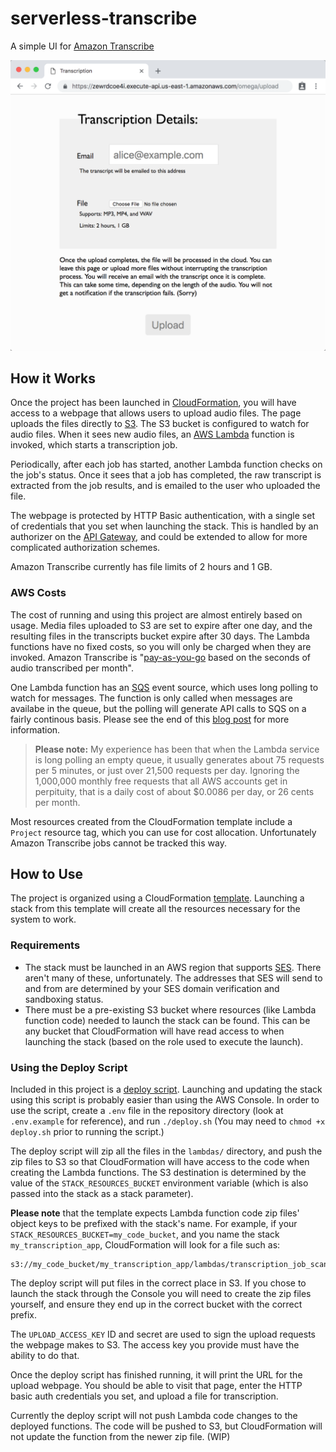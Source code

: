 # serverless-transcribe

A simple UI for [Amazon Transcribe](https://aws.amazon.com/transcribe/)

![serverless-transcribe screenshot](./screenshots/upload.png)

## How it Works

Once the project has been launched in [CloudFormation](https://aws.amazon.com/cloudformation/), you will have access to a webpage that allows users to upload audio files. The page uploads the files directly to [S3](https://aws.amazon.com/s3/). The S3 bucket is configured to watch for audio files. When it sees new audio files, an [AWS Lambda](https://aws.amazon.com/lambda/) function is invoked, which starts a transcription job.

Periodically, after each job has started, another Lambda function checks on the job's status. Once it sees that a job has completed, the raw transcript is extracted from the job results, and is emailed to the user who uploaded the file.

The webpage is protected by HTTP Basic authentication, with a single set of credentials that you set when launching the stack. This is handled by an authorizer on the [API Gateway](https://aws.amazon.com/api-gateway/), and could be extended to allow for more complicated authorization schemes.

Amazon Transcribe currently has file limits of 2 hours and 1 GB.

### AWS Costs

The cost of running and using this project are almost entirely based on usage. Media files uploaded to S3 are set to expire after one day, and the resulting files in the transcripts bucket expire after 30 days. The Lambda functions have no fixed costs, so you will only be charged when they are invoked. Amazon Transcribe is "[pay-as-you-go](https://aws.amazon.com/transcribe/pricing/) based on the seconds of audio transcribed per month".

One Lambda function has an [SQS](https://aws.amazon.com/sqs/) event source, which uses long polling to watch for messages. The function is only called when messages are availabe in the queue, but the polling will generate API calls to SQS on a fairly continous basis. Please see the end of this [blog post](https://aws.amazon.com/blogs/aws/aws-lambda-adds-amazon-simple-queue-service-to-supported-event-sources/) for more information.

> **Please note:** My experience has been that when the Lambda service is long polling an empty queue, it usually generates about 75 requests per 5 minutes, or just over 21,500 requests per day. Ignoring the 1,000,000 monthly free requests that all AWS accounts get in perpituity, that is a daily cost of about $0.0086 per day, or 26 cents per month.

Most resources created from the CloudFormation template include a `Project` resource tag, which you can use for cost allocation. Unfortunately Amazon Transcribe jobs cannot be tracked this way.

## How to Use

The project is organized using a CloudFormation [template](https://github.com/farski/serverless-transcribe/blob/master/serverless-transcribe.yml). Launching a stack from this template will create all the resources necessary for the system to work.

### Requirements

- The stack must be launched in an AWS region that supports [SES](https://aws.amazon.com/ses/). There aren't many of these, unfortunately. The addresses that SES will send to and from are determined by your SES domain verification and sandboxing status.
- There must be a pre-existing S3 bucket where resources (like Lambda function code) needed to launch the stack can be found. This can be any bucket that CloudFormation will have read access to when launching the stack (based on the role used to execute the launch).

### Using the Deploy Script

Included in this project is a [deploy script](https://github.com/farski/serverless-transcribe/blob/master/deploy.sh). Launching and updating the stack using this script is probably easier than using the AWS Console. In order to use the script, create a `.env` file in the repository directory (look at `.env.example` for reference), and run `./deploy.sh` (You may need to `chmod +x deploy.sh` prior to running the script.)

The deploy script will zip all the files in the `lambdas/` directory, and push the zip files to S3 so that CloudFormation will have access to the code when creating the Lambda functions. The S3 destination is determined by the value of the `STACK_RESOURCES_BUCKET` environment variable (which is also passed into the stack as a stack parameter).

**Please note** that the template expects Lambda function code zip files' object keys to be prefixed with the stack's name. For example, if your `STACK_RESOURCES_BUCKET=my_code_bucket`, and you name the stack `my_transcription_app`, CloudFormation will look for a file such as:

```
s3://my_code_bucket/my_transcription_app/lambdas/transcription_job_scan.zip
```

The deploy script will put files in the correct place in S3. If you chose to launch the stack through the Console you will need to create the zip files yourself, and ensure they end up in the correct bucket with the correct prefix.

The `UPLOAD_ACCESS_KEY` ID and secret are used to sign the upload requests the webpage makes to S3. The access key you provide must have the ability to do that.

Once the deploy script has finished running, it will print the URL for the upload webpage. You should be able to visit that page, enter the HTTP basic auth credentials you set, and upload a file for transcription.

Currently the deploy script will not push Lambda code changes to the deployed functions. The code will be pushed to S3, but CloudFormation will not update the function from the newer zip file. (WIP)
